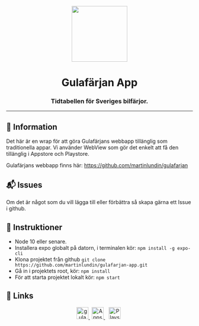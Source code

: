 <p align="center">
  <img src="https://www.gulafarjan.se/favicon.png" width="150">
</p>
<h1 align="center">
	Gulafärjan App
</h1>
<h3 align="center">
  Tidtabellen för Sveriges bilfärjor.
</h3>

---

## :speech_balloon: Information
Det här är en wrap för att göra Gulafärjans webbapp tillänglig som traditionella appar. Vi använder WebView som gör det enkelt att få den tillänglig i Appstore och Playstore.

Gulafärjans webbapp finns här: https://github.com/martinlundin/gulafarjan

## :mailbox_with_mail: Issues
Om det är något som du vill lägga till eller förbättra så skapa gärna ett Issue i github.

## :scroll: Instruktioner
- Node 10 eller senare.
- Installera expo globalt på datorn, i terminalen kör: `npm install -g expo-cli`
- Klona projektet från github `git clone https://github.com/martinlundin/gulafarjan-app.git`
- Gå in i projektets root, kör: `npm install`
- För att starta projektet lokalt kör: `npm start`

## :link: Links
<p align="center">
<a href="https://www.gulafarjan.se/">
<img src="https://www.gulafarjan.se/favicon.png" width="32" alt="gula färjan">
</a>
<a href="https://apps.apple.com/us/app/gulaf%C3%A4rjan/id1484415468?l=sv&ls=1" style="padding:5px">
<img src="https://upload.wikimedia.org/wikipedia/fr/0/09/Logo_App_Store_d%27Apple.png" width="32" alt="Appstore">  
</a>
<a href="https://play.google.com/store/apps/details?id=com.martinlundin.gulafarjan&hl=en_US" style="padding:5px">
<img src="https://image.flaticon.com/icons/svg/300/300218.svg" width="32" alt="Playstore">
</a>
</p>
